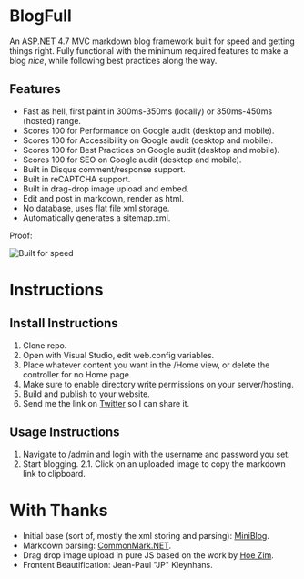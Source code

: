# BlogFull
An ASP.NET 4.7 MVC markdown blog framework built for speed and getting things right. Fully functional with the minimum required features to make a blog _nice_, while following best practices along the way.

## Features
* Fast as hell, first paint in 300ms-350ms (locally) or 350ms-450ms (hosted) range.
* Scores 100 for Performance on Google audit (desktop and mobile).
* Scores 100 for Accessibility on Google audit (desktop and mobile).
* Scores 100 for Best Practices on Google audit (desktop and mobile).
* Scores 100 for SEO on Google audit (desktop and mobile).
* Built in Disqus comment/response support.
* Built in reCAPTCHA support.
* Built in drag-drop image upload and embed.
* Edit and post in markdown, render as html.
* No database, uses flat file xml storage.
* Automatically generates a sitemap.xml.

Proof:

![Built for speed](https://webproject.za.net/Certifications/BlogFull_Report.JPG "Sample Hosted Google Audit Report")

# Instructions

## Install Instructions
1. Clone repo.
2. Open with Visual Studio, edit web.config variables.
3. Place whatever content you want in the /Home view, or delete the controller for no Home page.
4. Make sure to enable directory write permissions on your server/hosting.
5. Build and publish to your website.
6. Send me the link on [Twitter](https://twitter.com/jacob_pretorius "Jacob's Twitter") so I can share it.


## Usage Instructions
1. Navigate to /admin and login with the username and password you set.
2. Start blogging.
2.1. Click on an uploaded image to copy the markdown link to clipboard.

# With Thanks
* Initial base (sort of, mostly the xml storing and parsing): [MiniBlog](https://github.com/madskristensen/MiniBlog).
* Markdown parsing: [CommonMark.NET](https://github.com/Knagis/CommonMark.NET).
* Drag drop image upload in pure JS based on the work by [Hoe Zim](https://codepen.io/joezimjs/pen/yPWQbd).
* Frontent Beautification: Jean-Paul "JP" Kleynhans.
